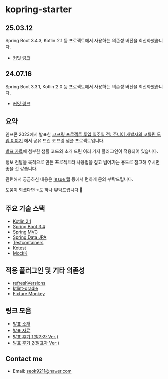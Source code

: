# kopring-starter

## 25.03.12

Spring Boot 3.4.3, Kotlin 2.1 등 프로젝트에서 사용하는 의존성 버전을 최신화했습니다.

- [커밋 링크](https://github.com/doljae/kopring-starter/commit/118ab7423ce0f48ca005aeb626222f9b72eead47)


## 24.07.16

Spring Boot 3.3.1, Kotlin 2.0 등 프로젝트에서 사용하는 의존성 버전을 최신화했습니다.

- [커밋 링크](https://github.com/doljae/kopring-starter/commit/93ae808309cd098e864682e3609a91a101ffdf8a)

## 요약

인프콘 2023에서 발표한 [코프링 프로젝트 투입 일주일 전: 주니어 개발자의 코틀린 도입 이야기](https://www.inflearn.com/conf/infcon-2023/session-detail?id=765)
에서 공유 드린 코프링 샘플 프로젝트입니다.

[발표 자료](https://www.slideshare.net/SeokjaeLee11/ss-260040875)에 첨부한 샘플 코드와 소개 드린 여러 가지 플러그인이 적용되어 있습니다.

정보 전달을 목적으로 만든 프로젝트라 사용법을 짚고 넘어가는 용도로 참고해 주시면 좋을 것 같습니다.

관련해서 궁금하신 내용은 [Issue 탭](https://github.com/doljae/kopring-starter/issues) 등에서 편하게 문의 부탁드립니다.

도움이 되셨다면 ⭐️도 하나 부탁드립니다 🙂

## 주요 기술 스택

- [Kotlin 2.1](https://github.com/JetBrains/kotlin)
- [Spring Boot 3.4](https://github.com/spring-projects/spring-boot)
- [Spring MVC](https://github.com/spring-projects/spring-framework)
- [Spring Data JPA](https://github.com/spring-projects/spring-data-jpa)
- [Testcontainers](https://github.com/testcontainers/testcontainers-java)
- [Kotest](https://github.com/kotest/kotest)
- [MockK](https://github.com/mockk/mockk)

## 적용 플러그인 및 기타 의존성

- [refreshVersions](https://github.com/Splitties/refreshVersions)
- [ktlint-gradle](https://github.com/JLLeitschuh/ktlint-gradle)
- [Fixture Monkey](https://github.com/naver/fixture-monkey)

## 링크 모음

- [발표 소개](https://www.inflearn.com/conf/infcon-2023/session-detail?id=765)
- [발표 자료](https://www.slideshare.net/SeokjaeLee11/2023v6pdf-260129735)
- [발표 후기 1(참가자 Ver.)](https://doljae.tistory.com/320)
- [발표 후기 2(발표자 Ver.)](https://doljae.tistory.com/321)

## Contact me

- Email: seok9211@naver.com

